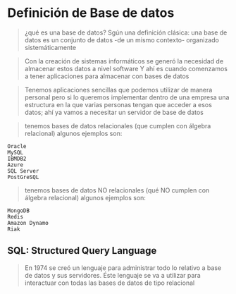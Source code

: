# Definición de Base de datos

> ¿qué es una base de datos?
> Sgún una definición clásica: una base de datos es un conjunto de datos 
> -de un mismo contexto- organizado sistemáticamente

> Con la creación de sistemas informáticos se generó la necesidad de almacenar estos datos a nivel software
> Y ahí es cuando comenzamos a tener aplicaciones para almacenar con bases de datos

> Tenemos aplicaciones sencillas que podemos utilizar de manera personal pero si lo queremos implementar dentro de una empresa una estructura en la que varias personas tengan que acceder a esos datos; ahí ya vamos a necesitar un servidor de base de datos

> tenemos bases de datos relacionales (que cumplen con álgebra relacional)
> algunos ejemplos son:

    Oracle  
    MySQL   
    IBMDB2  
    Azure   
    SQL Server  
    PostGreSQL 


> tenemos bases de datos NO relacionales (qué NO cumplen con álgebra relacional)
> algunos ejemplos son:

    MongoDB 
    Redis   
    Amazon Dynamo   
    Riak    
    
## SQL: Structured Query Language

> En 1974 se creó un lenguaje para administrar todo lo relativo a base de datos y sus servidores. Éste lenguaje se va a utilizar para interactuar con todas las bases de datos de tipo relacional

